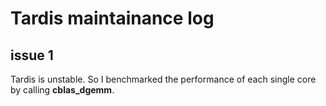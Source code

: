 # Tardis maintainance log

## issue 1

Tardis is unstable. So I benchmarked the performance of each single core by calling **cblas_dgemm**.


